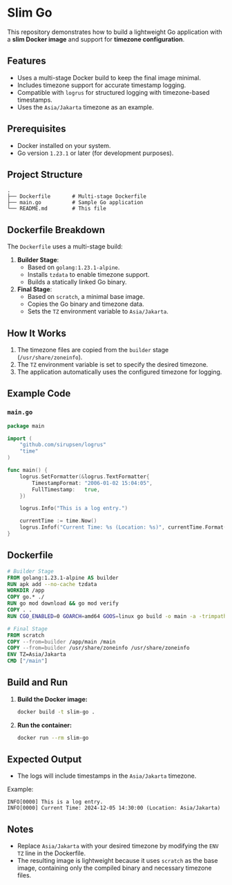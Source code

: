 # Slim Go

This repository demonstrates how to build a lightweight Go application with a **slim Docker image** and support for **timezone configuration**.

## Features

- Uses a multi-stage Docker build to keep the final image minimal.
- Includes timezone support for accurate timestamp logging.
- Compatible with `logrus` for structured logging with timezone-based timestamps.
- Uses the `Asia/Jakarta` timezone as an example.

## Prerequisites

- Docker installed on your system.
- Go version `1.23.1` or later (for development purposes).

## Project Structure

```
.
├── Dockerfile       # Multi-stage Dockerfile
├── main.go          # Sample Go application
└── README.md        # This file
```

## Dockerfile Breakdown

The `Dockerfile` uses a multi-stage build:

1. **Builder Stage**:
   - Based on `golang:1.23.1-alpine`.
   - Installs `tzdata` to enable timezone support.
   - Builds a statically linked Go binary.
2. **Final Stage**:
   - Based on `scratch`, a minimal base image.
   - Copies the Go binary and timezone data.
   - Sets the `TZ` environment variable to `Asia/Jakarta`.

## How It Works

1. The timezone files are copied from the `builder` stage (`/usr/share/zoneinfo`).
2. The `TZ` environment variable is set to specify the desired timezone.
3. The application automatically uses the configured timezone for logging.

## Example Code

### `main.go`

```go
package main

import (
    "github.com/sirupsen/logrus"
    "time"
)

func main() {
    logrus.SetFormatter(&logrus.TextFormatter{
        TimestampFormat: "2006-01-02 15:04:05",
        FullTimestamp:   true,
    })

    logrus.Info("This is a log entry.")

    currentTime := time.Now()
    logrus.Infof("Current Time: %s (Location: %s)", currentTime.Format("2006-01-02 15:04:05"), currentTime.Location())
}
```

## Dockerfile

```dockerfile
# Builder Stage
FROM golang:1.23.1-alpine AS builder
RUN apk add --no-cache tzdata
WORKDIR /app
COPY go.* ./
RUN go mod download && go mod verify
COPY . .
RUN CGO_ENABLED=0 GOARCH=amd64 GOOS=linux go build -o main -a -trimpath -ldflags="-s -w" -installsuffix cgo

# Final Stage
FROM scratch
COPY --from=builder /app/main /main
COPY --from=builder /usr/share/zoneinfo /usr/share/zoneinfo
ENV TZ=Asia/Jakarta
CMD ["/main"]
```

## Build and Run

1. **Build the Docker image:**

   ```bash
   docker build -t slim-go .
   ```

2. **Run the container:**
   ```bash
   docker run --rm slim-go
   ```

## Expected Output

- The logs will include timestamps in the `Asia/Jakarta` timezone.

Example:

```
INFO[0000] This is a log entry.
INFO[0000] Current Time: 2024-12-05 14:30:00 (Location: Asia/Jakarta)
```

## Notes

- Replace `Asia/Jakarta` with your desired timezone by modifying the `ENV TZ` line in the Dockerfile.
- The resulting image is lightweight because it uses `scratch` as the base image, containing only the compiled binary and necessary timezone files.

